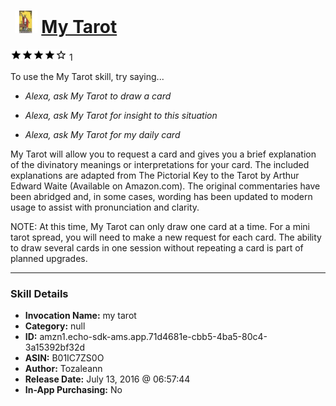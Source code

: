 # &nbsp;<img src="skill_icon" alt="My Tarot icon" width="36"> [My Tarot](http://alexa.amazon.com/#skills/amzn1.echo-sdk-ams.app.71d4681e-cbb5-4ba5-80c4-3a15392bf32d)
![4 stars](../../images/ic_star_black_18dp_1x.png)![4 stars](../../images/ic_star_black_18dp_1x.png)![4 stars](../../images/ic_star_black_18dp_1x.png)![4 stars](../../images/ic_star_black_18dp_1x.png)![4 stars](../../images/ic_star_border_black_18dp_1x.png) 1

To use the My Tarot skill, try saying...

* *Alexa, ask My Tarot to draw a card*

* *Alexa, ask My Tarot for insight to this situation*

* *Alexa, ask My Tarot for my daily card*

My Tarot will allow you to request a card and gives you a brief explanation of the divinatory meanings or interpretations for your card.  The included explanations are adapted from The Pictorial Key to the Tarot by Arthur Edward Waite (Available on Amazon.com).  The original commentaries have been abridged and, in some cases, wording has been updated to modern usage to assist with pronunciation and clarity.  

NOTE: At this time, My Tarot can only draw one card at a time.  For a mini tarot spread, you will need to make a new request for each card.  The ability to draw several cards in one session without repeating a card is part of planned upgrades.

***

### Skill Details

* **Invocation Name:** my tarot
* **Category:** null
* **ID:** amzn1.echo-sdk-ams.app.71d4681e-cbb5-4ba5-80c4-3a15392bf32d
* **ASIN:** B01IC7ZS0O
* **Author:** Tozaleann
* **Release Date:** July 13, 2016 @ 06:57:44
* **In-App Purchasing:** No
